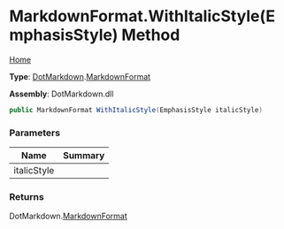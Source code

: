 # MarkdownFormat\.WithItalicStyle\(EmphasisStyle\) Method

[Home](../../../README.md)

**Type**: [DotMarkdown](../../README.md)\.[MarkdownFormat](../README.md)

**Assembly**: DotMarkdown\.dll

```csharp
public MarkdownFormat WithItalicStyle(EmphasisStyle italicStyle)
```

### Parameters

| Name | Summary |
| ---- | ------- |
| italicStyle | |

### Returns

DotMarkdown\.[MarkdownFormat](../README.md)

